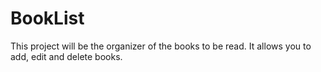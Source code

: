 # BookList
This project will be the organizer of the books to be read. It allows you to add, edit and delete books.
